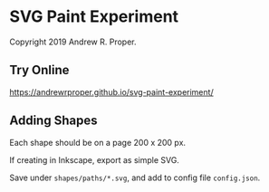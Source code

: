 
# SVG Paint Experiment

Copyright 2019 Andrew R. Proper.

## Try Online

https://andrewrproper.github.io/svg-paint-experiment/

## Adding Shapes

Each shape should be on a page 200 x 200 px. 

If creating in Inkscape, export as simple SVG.

Save under `shapes/paths/*.svg`, and add to config file `config.json`.

